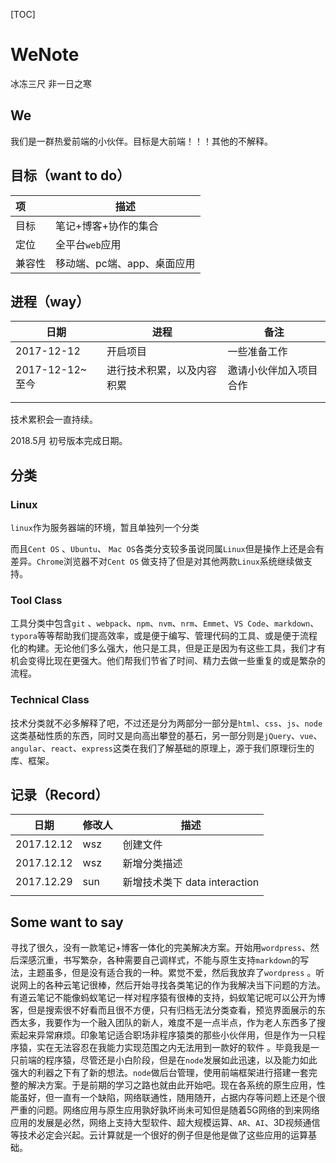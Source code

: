 [TOC]

# WeNote

冰冻三尺 非一日之寒

## We

我们是一群热爱前端的小伙伴。目标是大前端！！！其他的不解释。



## 目标（want to do）

| 项    | 描述               |
| :--- | ---------------- |
| 目标   | 笔记+博客+协作的集合      |
| 定位   | 全平台`web`应用       |
| 兼容性  | 移动端、pc端、app、桌面应用 |



## 进程（way）

| 日期            | 进程            | 备注          |
| ------------- | ------------- | ----------- |
| 2017-12-12    | 开启项目          | 一些准备工作      |
| 2017-12-12~至今 | 进行技术积累，以及内容积累 | 邀请小伙伴加入项目合作 |
|               |               |             |
|               |               |             |

技术累积会一直持续。

2018.5月 初号版本完成日期。



## 分类

### Linux

`linux`作为服务器端的环境，暂且单独列一个分类

而且`Cent OS` 、`Ubuntu`、 `Mac OS`各类分支较多虽说同属`Linux`但是操作上还是会有差异。`Chrome`浏览器不对`Cent OS` 做支持了但是对其他两款`Linux`系统继续做支持。

### Tool Class

工具分类中包含`git` 、`webpack`、`npm`、`nvm`、`nrm`、`Emmet`、`VS Code`、`markdown`、`typora`等等帮助我们提高效率，或是便于编写、管理代码的工具、或是便于流程化的构建。无论他们多么强大，他只是工具，但是正是因为有这些工具，我们才有机会变得比现在更强大。他们帮我们节省了时间、精力去做一些重复的或是繁杂的流程。

### Technical Class

技术分类就不必多解释了吧，不过还是分为两部分一部分是`html`、`css`、`js`、`node`这类基础性质的东西，同时又是向高出攀登的基石，另一部分则是`jQuery`、`vue`、`angular`、`react`、`express`这类在我们了解基础的原理上，源于我们原理衍生的库、框架。



## 记录（Record）

| 日期         | 修改人  | 描述                      |
| ---------- | ---- | ----------------------- |
| 2017.12.12 | wsz  | 创建文件                    |
| 2017.12.12 | wsz  | 新增分类描述                  |
| 2017.12.29 | sun  | 新增技术类下 data interaction |
|            |      |                         |



## Some want to say

寻找了很久，没有一款笔记+博客一体化的完美解决方案。开始用`wordpress`、然后深感沉重，书写繁杂，各种需要自己调样式，不能与原生支持`markdown`的写法，主题虽多，但是没有适合我的一种。累觉不爱，然后我放弃了`wordpress` 。听说网上的各种云笔记很棒，然后开始寻找各类笔记的作为我解决当下问题的方法。有道云笔记不能像蚂蚁笔记一样对程序猿有很棒的支持，蚂蚁笔记呢可以公开为博客，但是搜索很不好看而且很不方便，只有归档无法分类查看，预览界面展示的东西太多，我要作为一个融入团队的新人，难度不是一点半点，作为老人东西多了搜索起来异常麻烦。印象笔记适合职场非程序猿类的那些小伙伴用，但是作为一只程序猿，实在无法容忍在我能力实现范围之内无法用到一款好的软件 。毕竟我是一只前端的程序猿，尽管还是小白阶段，但是在`node`发展如此迅速，以及能力如此强大的利器之下有了新的想法。`node`做后台管理，使用前端框架进行搭建一套完整的解决方案。于是前期的学习之路也就由此开始吧。现在各系统的原生应用，性能虽好，但一直有一个缺陷，网络联通性，随用随开，占据内存等问题上还是个很严重的问题。网络应用与原生应用孰好孰坏尚未可知但是随着5G网络的到来网络应用的发展是必然，网络上支持大型软件、超大规模运算、`AR`、`AI`、3D视频通信等技术必定会兴起。云计算就是一个很好的例子但是他是做了这些应用的运算基础。